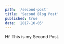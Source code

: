 ```yaml
---
path: '/second-post'
title: 'Second Blog Post'
published: true
date: '2017-10-05'
---
```


Hi! This is my Second Post.
